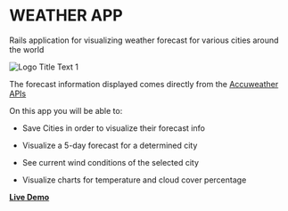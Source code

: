 # WEATHER APP

Rails application for visualizing weather forecast for various cities around the world

![](https://media1.tenor.com/images/d3b5cf4302bbff652f7a75408fa8fd34/tenor.gif "Logo Title Text 1")  

The forecast information displayed comes directly from the [Accuweather APIs](https://developer.accuweather.com/apis)

On this app you will be able to:

* Save Cities in order to visualize their forecast info

* Visualize a 5-day forecast for a determined city

* See current wind conditions of the selected city

* Visualize charts for temperature and cloud cover percentage


[**Live Demo**](https://weather-app-jp.herokuapp.com)
